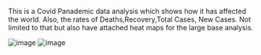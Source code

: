This is a Covid Panademic data analysis which shows how it has affected the world. 
Also, the rates of Deaths,Recovery,Total Cases, New Cases.
Not limited to that but also have attached heat maps for the large base analysis. 

![image](https://github.com/user-attachments/assets/46a4969d-8585-42c5-95fc-98ce71efef3c)
![image](https://github.com/user-attachments/assets/f838c6bd-d776-49b4-b981-7c7b73625061)
